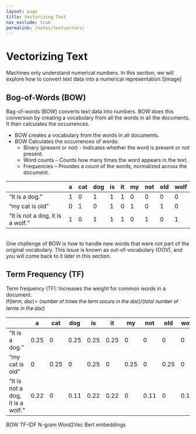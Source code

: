 ```yaml
---
layout: page
title: Vectorizing Text
nav_exclude: true
permalink: /notes/textvectors/
---
```


# Vectorizing Text
Machines only understand numerical numbers. In this section, we will explore how to convert text data into a numerical representation.![image]

## Bog-of-Words (BOW)
Bag-of-words (BOW) converts text data into numbers. BOW does this conversion by creating a vocabulary from all the words in all the documents. It then calculates the occurrences. <br>
- BOW creates a vocabulary from the words in all documents.
- BOW Calculates the occurrences of words:
  - Binary (present or not) - Indicates whether the word is present or not present.
  - Word counts – Counts how many times the word appears in the text.
  - Frequencies – Provides a count of the words, normalized across the document.

|                              | a | cat | dog | is | it | my | not | old | wolf |
|---------------------------------------|---|---|---|---|---|---|---|---|---|
| “It is a dog.”                        | 1 | 0 | 1 | 1 | 1 | 0 | 0 | 0 | 0 |
| “my cat is old”                       | 0 | 1 | 0 | 1 | 0 | 1 | 0 | 1 | 0 |
| “It is not a dog, it is a wolf.”      | 1 | 0 | 1 | 1 | 1 | 0 | 1 | 0 | 1 |

 
  <br>
One challenge of BOW is how to handle new words that were not part of the original vocabulary. This issue is known as out-of-vocabulary (OOV), and you will come back to it later in this section.

  <br>

## Term Frequency (TF)
Term frequency (TF): Increases the weight for common words in a document. <br>
𝑡𝑓(𝑡𝑒𝑟𝑚, 𝑑𝑜𝑐)= (𝑛𝑢𝑚𝑏𝑒𝑟 𝑜𝑓 𝑡𝑖𝑚𝑒𝑠 𝑡ℎ𝑒 𝑡𝑒𝑟𝑚 𝑜𝑐𝑐𝑢𝑟𝑠 𝑖𝑛 𝑡ℎ𝑒 𝑑𝑜𝑐)/(𝑡𝑜𝑡𝑎𝑙 𝑛𝑢𝑚𝑏𝑒𝑟 𝑜𝑓 𝑡𝑒𝑟𝑚𝑠 𝑖𝑛 𝑡ℎ𝑒 𝑑𝑜𝑐)  <br>

|                              | a | cat | dog | is | it | my | not | old | wolf |
|---------------------------------------|---------|---------|---------|---------|---------|---------|---------|---------|---------|
| “It is a dog.”                        | 0.25    | 0       | 0.25    | 0.25    | 0.25    | 0       | 0       | 0       | 0       |
| “my cat is old”                       | 0       | 0.25    | 0       | 0.25    | 0       | 0.25    | 0       | 0.25    | 0       |
| “It is not a dog, it is a wolf.”      | 0.22    | 0       | 0.11    | 0.22    | 0.22    | 0       | 0.11    | 0       | 0.11    |













BOW
TF-IDF
N-gram
Word2Vec
Bert embeddings
